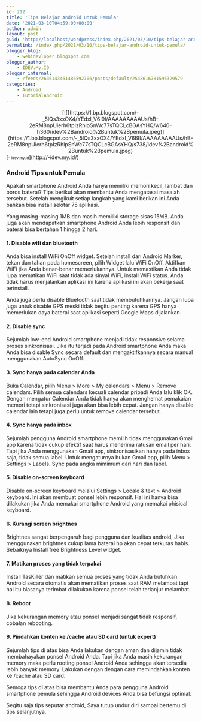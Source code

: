 ```yaml
---
id: 212
title: 'Tips Belajar Android Untuk Pemula'
date: '2021-03-10T04:59:00+00:00'
author: admin
layout: post
guid: 'http://localhost/wordpress/index.php/2021/03/10/tips-belajar-android-untuk-pemula/'
permalink: /index.php/2021/03/10/tips-belajar-android-untuk-pemula/
blogger_blog:
    - webidevloper.blogspot.com
blogger_author:
    - IDEV.My.ID
blogger_internal:
    - /feeds/2636143461486592706/posts/default/2548616781595329579
categories:
    - Android
    - TutorialAndroid
---
```


<div style="clear: both; text-align: center;">[![](https://1.bp.blogspot.com/-_5lQs3xxOX4/YEdxl_V6I9I/AAAAAAAAAUs/hB-2eRM8npUierh6tpIzRhlpSnWc77sTQCLcBGAsYHQ/w640-h360/idev%2Bandroid%2Buntuk%2Bpemula.jpeg)](https://1.bp.blogspot.com/-_5lQs3xxOX4/YEdxl_V6I9I/AAAAAAAAAUs/hB-2eRM8npUierh6tpIzRhlpSnWc77sTQCLcBGAsYHQ/s738/idev%2Bandroid%2Buntuk%2Bpemula.jpeg)</div><span face="Verdana, Geneva, Tahoma, sans-serif">[<span style="font-size: x-small;">– idev.my.id</span>](http://-idev.my.id/)</span>

### <span face="Verdana, Geneva, Tahoma, sans-serif"><span style="font-size: medium;">Android Tips untuk Pemula</span></span>

Apakah smartphone Android Anda hanya memiliki memori kecil, lambat dan boros baterai? Tips berikut akan membantu Anda mengatasai masalah tersebut. Setelah mengikuit setiap langkah yang kami berikan ini Anda bahkan bisa install sekitar 75 aplikasi.

Yang masing-masing 1MB dan masih memiliki storage sisas 15MB. Anda juga akan mendapatkan smartphone Android Anda lebih responsif dan baterai bisa bertahan 1 hingga 2 hari.

#### 1. Disable wifi dan bluetooth

Anda bisa install WiFi OnOff widget. Setelah install dari Android Marker, tekan dan tahan pada homescreen, pilih Widget lalu WiFi OnOff. Aktifkan WiFi jika Anda benar-benar memerlukannya. Untuk memastikan Anda tidak lupa mematikan WiFi saat tidak ada sinyal WiFi, install WiFi status. Anda tidak harus menjalankan aplikasi ini karena aplikasi ini akan bekerja saat terinstall.

Anda juga perlu disable Bluetooth saat tidak membutuhkannya. Jangan lupa juga untuk disable GPS meski tidak begitu penting karena GPS hanya memerlukan daya baterai saat aplikasi seperti Google Maps dijalankan.

#### 2. Disable sync

Sejumlah low-end Android smartphone menjadi tidak responsive selama proses sinkronisasi. Jika itu terjadi pada Android smartphone Anda maka Anda bisa disable Sync secara default dan mengaktifkannya secara manual menggunakan AutoSync OnOff.

#### 3. Sync hanya pada calendar Anda

Buka Calendar, pilih Menu &gt; More &gt; My calendars &gt; Menu &gt; Remove calendars. Pilih semua calendars kecuali calendar pribadi Anda lalu klik OK. Dengan mengatur Calendar Anda tidak hanya akan menghemat pemakaian memori tetapi sinkronisasi juga akan bisa lebih cepat. Jangan hanya disable calendar lain tetapi juga perlu untuk remove calendar tersebut.

#### 4. Sync hanya pada inbox

Sejumlah pengguna Android smartphone memilih tidak menggunakan Gmail app karena tidak cukup efektif saat harus menerima ratusan email per hari. Tapi jika Anda menggunakan Gmail app, sinkronisasikan hanya pada inbox saja, tidak semua label. Untuk mengaturnya bukan Gmail app, pilih Menu &gt; Settings &gt; Labels. Sync pada angka mimimum dari hari dan label.

#### 5. Disable on-screen keyboard

Disable on-screen keyboard melalui Settings &gt; Locale &amp; text &gt; Android keyboard. Ini akan membuat ponsel lebih responsif. Hal ini hanya bisa dilakukan jika Anda memakai smartphone Android yang memakai phisical keyboard.

#### 6. Kurangi screen brightnes

<div>Brightnes sangat berpengaruh bagi pengguna dan kualitas android, Jika menggunakan brightnes cukup lama baterai hp akan cepat terkuras habis.</div>Sebaiknya Install free Brightness Level widget.

#### 7. Matikan proses yang tidak terpakai

Install TasKiller dan matikan semua proses yang tidak Anda butuhkan. Android secara otomatis akan mematikan proses saat RAM melambat tapi hal itu biasanya terlmbat dilakukan karena ponsel telah terlanjur melambat.

#### 8. Reboot

Jika kekurangan memory atau ponsel menjadi sangat tidak responsif, cobalan rebooting.

#### 9. Pindahkan konten ke /cache atau SD card (untuk expert)

Sejumlah tips di atas bisa Anda lakukan dengan aman dan dijamin tidak membahayakan ponsel Android Anda. Tapi jika Anda masih kekurangan memory maka perlu rooting ponsel Android Anda sehingga akan tersedia lebih banyak memory. Lakukan dengan dengan cara memindahkan konten ke /cache atau SD card.

Semoga tips di atas bisa membantu Anda para pengguna Android smartphone pemula sehingga Android devices Anda bisa befungsi optimal.

Segitu saja tips seputar android, Saya tutup undur diri sampai bertemu di tips selanjutnya<span style="font-size: 13px;">.</span>